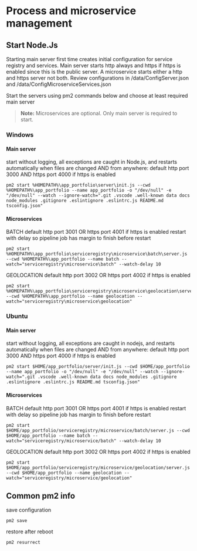 # Process and microservice management

## Start Node.Js
    
Starting main server first time creates initial configuration for service registry and services.
Main server starts http always and https if https is enabled since this is the public server.
A microservice starts either a http and https server not both.
Review configurations in /data/ConfigServer.json and /data/ConfigMicroserviceServices.json

Start the servers using pm2 commands below and choose at least required main server

> **Note:** Microservices are optional. Only main server is required to start.

### Windows

#### Main server
start without logging, all exceptions are caught in Node.js, and restarts automatically when files are changed AND from anywhere:
default http port 3000 AND https port 4000 if https is enabled

```
pm2 start %HOMEPATH%\app_portfolio\server\init.js --cwd %HOMEPATH%\app_portfolio --name app_portfolio -o "/dev/null" -e "/dev/null" --watch --ignore-watch=".git .vscode .well-known data docs node_modules .gitignore .eslintignore .eslintrc.js README.md tsconfig.json"
```

#### Microservices 
BATCH default http port 3001 OR https port 4001 if https is enabled
restart with delay so pipeline job has margin to finish before restart

```
pm2 start %HOMEPATH%\app_portfolio\serviceregistry\microservice\batch\server.js --cwd %HOMEPATH%\app_portfolio --name batch --watch="serviceregistry\microservice\batch" --watch-delay 10
```

GEOLOCATION default http port 3002 OR https port 4002 if https is enabled

```
pm2 start %HOMEPATH%\app_portfolio\serviceregistry\microservice\geolocation\server.js --cwd %HOMEPATH%\app_portfolio --name geolocation --watch="serviceregistry\microservice\geolocation" 
```

### Ubuntu

#### Main server
start without logging, all exceptions are caught in nodejs, and restarts automatically when files are changed AND from anywhere:
default http port 3000 AND https port 4000 if https is enabled

```
pm2 start $HOME/app_portfolio/server/init.js --cwd $HOME/app_portfolio --name app_portfolio -o "/dev/null" -e "/dev/null" --watch --ignore-watch=".git .vscode .well-known data docs node_modules .gitignore .eslintignore .eslintrc.js README.md tsconfig.json"
```
#### Microservices

BATCH default http port 3001 OR https port 4001 if https is enabled
restart with delay so pipeline job has margin to finish before restart

```
pm2 start $HOME/app_portfolio/serviceregistry/microservice/batch/server.js --cwd $HOME/app_portfolio --name batch --watch="serviceregistry/microservice/batch" --watch-delay 10
```

GEOLOCATION default http port 3002 OR https port 4002 if https is enabled

```
pm2 start $HOME/app_portfolio/serviceregistry/microservice/geolocation/server.js --cwd $HOME/app_portfolio --name geolocation --watch="serviceregistry/microservice/geolocation"
```

## Common pm2 info

save configuration

```
pm2 save
```

restore after reboot

```
pm2 resurrect
```